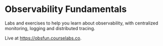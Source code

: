 # Observability Fundamentals

Labs and exercises to help you learn about observability, with centralized monitoring, logging and distributed tracing.

Live at https://obsfun.courselabs.co.
